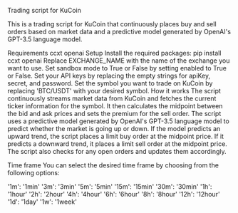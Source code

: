 Trading script for KuCoin

This is a trading script for KuCoin that continuously places buy and sell orders based on market data and a predictive model generated by OpenAI's GPT-3.5 language model.

Requirements
ccxt
openai
Setup
Install the required packages: pip install ccxt openai
Replace EXCHANGE_NAME with the name of the exchange you want to use.
Set sandbox mode to True or False by setting enabled to True or False.
Set your API keys by replacing the empty strings for apiKey, secret, and password.
Set the symbol you want to trade on KuCoin by replacing 'BTC/USDT' with your desired symbol.
How it works
The script continuously streams market data from KuCoin and fetches the current ticker information for the symbol. It then calculates the midpoint between the bid and ask prices and sets the premium for the sell order. The script uses a predictive model generated by OpenAI's GPT-3.5 language model to predict whether the market is going up or down. If the model predicts an upward trend, the script places a limit buy order at the midpoint price. If it predicts a downward trend, it places a limit sell order at the midpoint price. The script also checks for any open orders and updates them accordingly.

Time frame
You can select the desired time frame by choosing from the following options:

'1m': '1min'
'3m': '3min'
'5m': '5min'
'15m': '15min'
'30m': '30min'
'1h': '1hour'
'2h': '2hour'
'4h': '4hour'
'6h': '6hour'
'8h': '8hour'
'12h': '12hour'
'1d': '1day'
'1w': '1week'
